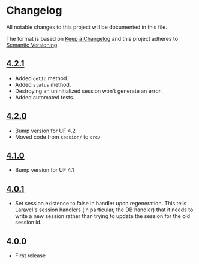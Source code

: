 # Changelog

All notable changes to this project will be documented in this file.

The format is based on [Keep a Changelog](http://keepachangelog.com/en/1.0.0/) and this project adheres to [Semantic Versioning](http://semver.org/spec/v2.0.0.html).

## [4.2.1]
- Added `getId` method.
- Added `status` method.
- Destroying an uninitialized session won't generate an error.
- Added automated tests.

## [4.2.0]
- Bump version for UF 4.2
- Moved code from `session/` to `src/`

## [4.1.0]
- Bump version for UF 4.1

## [4.0.1]
- Set session existence to false in handler upon regeneration. This tells Laravel's session handlers (in particular, the DB handler) that it needs to write a new session rather than trying to update the session for the old session id.

## 4.0.0
- First release


[4.2.1]: https://github.com/userfrosting/session/compare/4.2.0...4.2.1
[4.2.0]: https://github.com/userfrosting/session/compare/4.1.0...4.2.0
[4.1.0]: https://github.com/userfrosting/session/compare/4.0.1...4.1.0
[4.0.1]: https://github.com/userfrosting/session/compare/4.0.0...4.0.1
